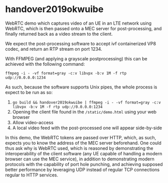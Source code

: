 # handover2019okwuibe

WebRTC demo which captures video of an UE in an LTE network using WebRTC, which is then passed onto a MEC server for post-processing, and finally returned back as a video stream to the client.

We expect the post-processing software to accept ivf containerized VP8 codec, and return an RTP stream on port 1234.

With FFMPEG (and applying a grayscale postprocessing) this can be achieved with the following command:

`ffmpeg -i - -vf format=gray -c:v libvpx -b:v 1M -f rtp udp://0.0.0.0:1234`

As such, because the software supports Unix pipes, the whole process is expect to be run as so:

1. `go build && handover2019okwuibe | ffmpeg -i - -vf format=gray -c:v libvpx -b:v 1M -f rtp udp://0.0.0.0:1234`
2. Opening the client file found in the `/static/demo.html` using your web browser
3. Allow video-access
4. A local video feed with the post-processed one will appear side-by-side

In this demo, the WebRTC tokens are passed over HTTP, which, as such, expects you to know the address of the MEC server beforehand. One could thus ask why is WebRTC used, which is reasoned by demonstrating the interoperability of the client software (any UE capable of handling a modern browser can use the MEC service), in addition to demonstrating modern protocols with the capability of port hole punching, and achieving supposed better performance by leveraging UDP instead of regular TCP connections regular to HTTP services.
